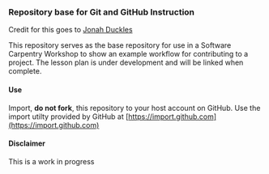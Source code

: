 ### Repository base for Git and GitHub Instruction

Credit for this goes to [Jonah Duckles](https://github.com/jduckles)

This repository serves as the base repository for use in a Software Carpentry Workshop 
to show an example workflow for contributing to a project. The lesson plan is under
development and will be linked when complete. 


#### Use

Import, **do not fork**, this repository to your host account on GitHub. Use the import
utilty provided by GitHub at [https://import.github.com](https://import.github.com)

#### Disclaimer

This is a work in progress
